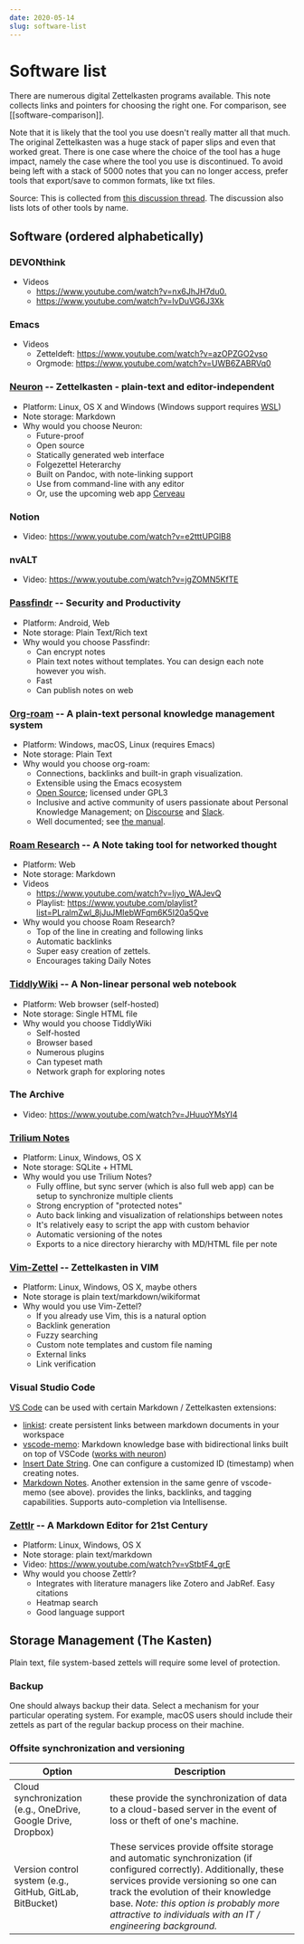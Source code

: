 ```yaml
---
date: 2020-05-14
slug: software-list
---
```


# Software list

There are numerous digital Zettelkasten programs available. This note collects
links and pointers for choosing the right one. For comparison, see [[software-comparison]].

Note that it is likely that the tool you use doesn't really matter all that much. The original Zettelkasten was a huge stack of paper slips and even that worked great. There is one case where the choice of the tool has a huge impact, namely the case where the tool you use is discontinued. To avoid being left with a stack of 5000 notes that you can no longer access, prefer tools that export/save to common formats, like txt files.

Source: This is collected from [this discussion thread](https://www.reddit.com/r/Zettelkasten/comments/flygc4/lets_build_a_list_of_zettelkasten_software/). The discussion also lists lots of other tools by name.

## Software (ordered alphabetically)

### DEVONthink
* Videos
  *  <https://www.youtube.com/watch?v=nx6JhJH7du0.>
  *  <https://www.youtube.com/watch?v=lvDuVG6J3Xk>

### Emacs
* Videos
  * Zetteldeft: <https://www.youtube.com/watch?v=azOPZGO2vso>
  * Orgmode: <https://www.youtube.com/watch?v=UWB6ZABRVq0>

### [Neuron](https://neuron.zettel.page/) -- Zettelkasten - plain-text and editor-independent
* Platform: Linux, OS X and Windows (Windows support requires [WSL](https://docs.microsoft.com/en-us/windows/wsl/install-win10))
* Note storage: Markdown
* Why would you choose Neuron:
  * Future-proof 
  * Open source
  * Statically generated web interface
  * Folgezettel Heterarchy
  * Built on Pandoc, with note-linking support
  * Use from command-line with any editor
  * Or, use the upcoming web app [Cerveau](https://www.cerveau.app/)

### Notion
* Video: <https://www.youtube.com/watch?v=e2tttUPGlB8>

### nvALT
* Video: <https://www.youtube.com/watch?v=jgZOMN5KfTE>

### [Passfindr](https://passfindr.com) -- Security and Productivity
* Platform: Android, Web
* Note storage: Plain Text/Rich text
* Why would you choose Passfindr:
    * Can encrypt notes
    * Plain text notes without templates. You can design each note however you wish.
    * Fast
    * Can publish notes on web

### [Org-roam](https://www.orgroam.com/) -- A plain-text personal knowledge management system

* Platform: Windows, macOS, Linux (requires Emacs)
* Note storage: Plain Text
* Why would you choose org-roam:
    - Connections, backlinks and built-in graph visualization.
    - Extensible using the Emacs ecosystem
    - [Open Source](https://github.com/org-roam/org-roam); licensed under GPL3
    - Inclusive and active community of users passionate about Personal Knowledge Management; on [Discourse](https://org-roam.discourse.group/) and [Slack](https://orgroam.slack.com/).
    - Well documented; see [the manual](https://www.orgroam.com/manual.html).

### [Roam Research](https://roamresearch.com) -- A Note taking tool for networked thought
* Platform: Web
* Note storage: Markdown
* Videos
  *  <https://www.youtube.com/watch?v=ljyo_WAJevQ>
  *  Playlist: <https://www.youtube.com/playlist?list=PLralmZwl_8jJuJMIebWFqm6K5I20a5Qve>
* Why would you choose Roam Research?
    * Top of the line in creating and following links
    * Automatic backlinks
    * Super easy creation of zettels.
    * Encourages taking Daily Notes


### [TiddlyWiki](https://tiddlywiki.com) -- A Non-linear personal web notebook
* Platform: Web browser (self-hosted)
* Note storage: Single HTML file
* Why would you choose TiddlyWiki
    * Self-hosted
    * Browser based
    * Numerous plugins
    * Can typeset math
    * Network graph for exploring notes

### The Archive
* Video: <https://www.youtube.com/watch?v=JHuuoYMsYI4>

### [Trilium Notes](https://github.com/zadam/trilium)
* Platform: Linux, Windows, OS X
* Note storage: SQLite + HTML
* Why would you use Trilium Notes?
    * Fully offline, but sync server (which is also full web app) can be setup to synchronize multiple clients
    * Strong encryption of "protected notes"
    * Auto back linking and visualization of relationships between notes
    * It's relatively easy to script the app with custom behavior
    * Automatic versioning of the notes
    * Exports to a nice directory hierarchy with MD/HTML file per note
  

### [Vim-Zettel](https://github.com/michal-h21/vim-zettel) -- Zettelkasten in VIM
* Platform: Linux, Windows, OS X, maybe others
* Note storage is plain text/markdown/wikiformat
* Why would you use Vim-Zettel?
    * If you already use Vim, this is a natural option
    * Backlink generation 
    * Fuzzy searching
    * Custom note templates and custom file naming
    * External links
    * Link verification

### Visual Studio Code

[VS Code](https://code.visualstudio.com/) can be used with certain Markdown / Zettelkasten extensions:

* [linkist](https://github.com/gladed/linkist): create persistent links between markdown documents in your workspace
* [vscode-memo](https://github.com/svsool/vscode-memo#memo): Markdown knowledge base with bidirectional links built on top of VSCode ([works with neuron](https://neuron.zettel.page/editor.html))
* [Insert Date String](https://marketplace.visualstudio.com/items?itemName=jsynowiec.vscode-insertdatestring). One can configure a customized ID (timestamp) when creating notes.
* [Markdown Notes](https://marketplace.visualstudio.com/items?itemName=kortina.vscode-markdown-notes). Another extension in the same genre of vscode-memo (see above). provides the links, backlinks, and tagging capabilities. Supports auto-completion via Intellisense. 

### [Zettlr](https://zettlr.com) -- A Markdown Editor for 21st Century
* Platform: Linux, Windows, OS X 
* Note storage: plain text/markdown
* Video: <https://www.youtube.com/watch?v=vStbtF4_grE>
* Why would you choose Zettlr?
    * Integrates with literature managers like Zotero and JabRef. Easy
      citations
    * Heatmap search
    * Good language support

## Storage Management (The Kasten)

Plain text, file system-based zettels will require some level of protection. 

### Backup
One should always backup their data. Select a mechanism for your particular operating system. For example, macOS users should include their zettels as part of the regular backup process on their machine. 

### Offsite synchronization and versioning

Option | Description
--- | ---
Cloud synchronization (e.g., OneDrive, Google Drive, Dropbox) | these provide the synchronization of data to a cloud-based server in the event of loss or theft of one's machine. 
Version control system (e.g., GitHub, GitLab, BitBucket) | These services provide offsite storage and automatic synchronization (if configured correctly). Additionally, these services provide versioning so one can track the evolution of their knowledge base. *Note: this option is probably more attractive to individuals with an IT / engineering background.*
